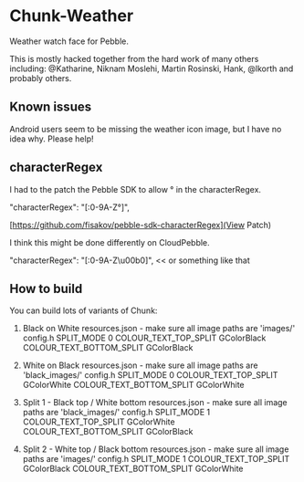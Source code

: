 Chunk-Weather
=============

Weather watch face for Pebble.

This is mostly hacked together from the hard work of many others including: @Katharine, Niknam Moslehi, Martin Rosinski, Hank, @lkorth and probably others.

Known issues
-------------

Android users seem to be missing the weather icon image, but I have no idea why. Please help!


characterRegex
-------------

I had to the patch the Pebble SDK to allow &deg; in the characterRegex. 

"characterRegex": "[:0-9A-Z&deg;]",

[https://github.com/fisakov/pebble-sdk-characterRegex](View Patch)

I think this might be done differently on CloudPebble.

"characterRegex": "[:0-9A-Z\u00b0]",  << or something like that


How to build
-------------

You can build lots of variants of Chunk:

1. Black on White
    resources.json - make sure all image paths are 'images/'
        config.h
        SPLIT_MODE 0
        COLOUR_TEXT_TOP_SPLIT GColorBlack
        COLOUR_TEXT_BOTTOM_SPLIT GColorBlack
     
2. White on Black
   resources.json - make sure all image paths are 'black_images/'
   config.h
     SPLIT_MODE 0
     COLOUR_TEXT_TOP_SPLIT GColorWhite
     COLOUR_TEXT_BOTTOM_SPLIT GColorWhite
     
3. Split 1 - Black top / White bottom
   resources.json - make sure all image paths are 'black_images/'
   config.h
     SPLIT_MODE 1
     COLOUR_TEXT_TOP_SPLIT GColorWhite
     COLOUR_TEXT_BOTTOM_SPLIT GColorBlack
     
3. Split 2 - White top / Black bottom
   resources.json - make sure all image paths are 'images/'
   config.h
     SPLIT_MODE 1
     COLOUR_TEXT_TOP_SPLIT GColorBlack
     COLOUR_TEXT_BOTTOM_SPLIT GColorWhite
